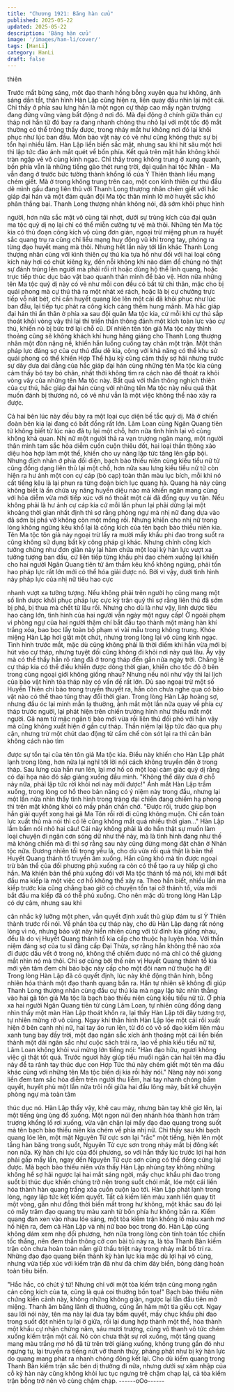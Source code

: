 ```yaml
---
title: "Chương 1921: Băng hàn cửu"
published: 2025-05-22
updated: 2025-05-22
description: 'Băng hàn cửu'
image: '/images/han-li/cover/'
tags: [HanLi]
category: HanLi
draft: false
---
```


thiên

Trước mắt bừng sáng, một đạo thanh hồng bỗng xuyên qua hư
không, ánh sáng dần tắt, thân hình Hàn Lập cũng hiện ra, liền
quay đầu nhìn lại một cái.
Chỉ thấy ở phía sau lưng hắn là một ngọn cự tháp cao mấy ngàn
trượng đang đứng vững vàng bất động ở nơi đó.
Mà đại động ở chính giữa thân cự tháp nơi hắn từ đó bay ra đang
nhanh chóng thu nhỏ lại với một tốc độ mắt thường có thể trông
thấy được, trong nháy mắt hư không nơi đó lại khôi phục như lúc
ban đầu.
Món bảo vật này có vẻ như cũng không thực sự bị tổn hại nhiều
lắm.
Hàn Lập liền biến sắc mặt, nhưng sau khi hít sâu một hơi thì lập
tức đảo ánh mắt quét về bốn phía.
Kết quả trên mặt hắn không khỏi tràn ngập vẻ vô cùng kinh ngạc.
Chỉ thấy trong không trung ở xung quanh, bốn phía vẫn là những
tiếng gào thét rung trời, đại quân hai tộc Nhân - Ma vẫn đang ở
trước bức tường thành khổng lồ của Ỷ Thiên thành liều mạng
chém giết.
Mà ở trong không trung trên cao, một con kình thiên cự thú đầu
dê mình gấu đang liên thủ với Thanh Long thượng nhân chém
giết với hắc giáp đại hán và một đám quân đội Ma tộc thân mình
lờ mờ huyết sắc khó phân thắng bại.
Thanh Long thượng nhân không nói, đã sớm khôi phục hình

người, hơn nữa sắc mặt vô cùng tái nhợt, dưới sự trùng kích của
đại quân ma tộc quỷ dị nọ lại chỉ có thể miễn cưỡng tự vệ mà thôi.
Những tên Ma tộc kia có thủ đoạn công kích vô cùng đơn giản,
ngoại trừ miệng phun ra huyết sắc quang trụ ra cũng chỉ liều
mạng huy động vũ khí trong tay, phóng ra từng đạo huyết mang
mà thôi.
Nhưng hết lần này tới lần khác Thanh Long thượng nhân cùng
với kình thiên cự thú kia tựa hồ như đối với hai loại công kích này
hơi có chút kiêng kỵ, đến nỗi không khi nào dám để chúng nó thật
sự đánh trúng lên người mà phải rối rít hoặc dùng hộ thể linh
quang, hoặc trực tiếp thúc dục bảo vật bao quanh thân mình để
bảo vệ.
Hơn nữa những tên Ma tộc quỷ dị này có vẻ như mỗi con đều có
bất tử chi thân, mặc cho bị quái phong mà cự thú thả ra một nhát
xé rách, hoặc là bị cự chưởng trực tiếp vỗ nát bét, chỉ cần huyết
quang lóe lên một cái đã khôi phục như lúc ban đầu, lại tiếp tục
phát ra công kích càng thêm hung mãnh.
Mà hắc giáp đại hán thì ẩn thân ở phía xa sau đội quân Ma tộc
kia, cứ mỗi khi cự thú sắp thoát khỏi vòng vây thì lại thi triển thần
thông đánh một kích toàn lực vào cự thú, khiến nó bị bức trở lại
chỗ cũ.
Dĩ nhiên tên tôn giả Ma tộc này thỉnh thoảng cũng sẽ không khách
khí hung hăng giáng cho Thanh Long thượng nhân một đòn nặng
nề, khiến hắn luống cuống tay chân một trận.
Một thân pháp lực đáng sợ của cự thú đầu dê kia, cộng với khả
năng có thể khu sử quái phong có thể khiến Hợp Thể hậu kỳ cũng
cảm thấy sợ hãi nhưng trước sự dây dưa dai dẳng của hắc giáp
đại hán cùng những tên Ma tộc kia cũng cảm thấy bó tay bó chân,
nhất thời không tìm ra cách nào để thoát ra khỏi vòng vây của
những tên Ma tộc này.
Bất quá với thần thông nghịch thiên của cự thú, hắc giáp đại hán
cùng với những tên Ma tộc này nếu quả thật muốn đánh bị
thương nó, có vẻ như vẫn là một việc không thể nào xảy ra được.

Cả hai bên lúc này đều bày ra một loại cục diện bế tắc quỷ dị.
Mà ở chiến đoàn bên kia lại đang có bất đồng rất lớn.
Lâm Loan cùng Ngân Quang tiên tử không biết từ lúc nào đã tụ lại
một chỗ, hơn nữa tình hình lại vô cùng không khả quan.
Nhị nữ một người thả ra vạn trượng ngân mang, một người thân
mình tam sắc hỏa diễm cuồn cuộn thiêu đốt, hai loại thần thông
xảo diệu hòa hợp làm một thể, khiến cho uy năng lập tức tăng lên
gấp bội.
Nhưng địch nhân ở phía đối diện, bạch bào thiếu niên cùng kiều
tiểu nữ tử cũng đồng dạng liên thủ lại một chỗ, hơn nữa sau lưng
kiều tiểu nữ tử còn hiện ra hư ảnh một con cự cáp (bò cạp) toàn
thân màu lục bích, mỗi khi nó cất tiếng kêu là lại phun ra từng
đoàn bích lục quang hà.
Quang hà này cũng không biết là ẩn chứa uy năng huyền diệu
nào mà khiến ngân mang cùng với hỏa diễm vừa mới tiếp xúc với
nó thoắt một cái đã đồng quy vu tận.
Nếu không phải là hư ảnh cự cáp kia cứ mỗi lần phun lại phải
dừng lại một khoảng thời gian nhất định thì sợ rằng phòng ngự
mà nhị nữ đang dựa vào đã sớm bị phá vỡ không còn một mống
rồi.
Nhưng khiến cho nhị nữ trong lòng không ngừng kêu khổ lại là
công kích của tên bạch bào thiếu niên kia.
Tên Ma tộc tôn giả này ngoại trừ lấy ra mười mấy khẩu phi đao
trong suốt ra cũng không sử dụng bất kỳ công pháp gì khác.
Nhưng chính công kích tưởng chừng như đơn giản này lại hàm
chứa một loại kỳ hàn lực vượt xa tưởng tượng ban đầu, cứ liên
tiếp từng khẩu phi đao chém xuống lại khiến cho hai người Ngân
Quang tiên tử âm thầm kêu khổ không ngừng, phải tốn hao pháp
lực rất lớn mới có thể hóa giải được nó.
Bởi vì vậy, dưới tình hình này pháp lực của nhị nữ tiêu hao cực

nhanh vượt xa tưởng tượng. Nếu không phải trên người họ cũng
mang một số linh dược khôi phục pháp lực cực kỳ trân quý thì sợ
rằng liên thủ đã sớm bị phá, bị thua mà chết từ lâu rồi.
Nhưng cho dù là như vậy, linh dược tiêu hao càng lớn, tình hình
của hai người vẫn ngày một nguy cấp!
Ở ngoài phạm vi phòng ngự của hai người thậm chí bắt đầu tạo
thành một mảng hàn khí trắng xóa, bao bọc lấy toàn bộ phạm vi
vài mẫu trong không trung.
Khóe miệng Hàn Lập hơi giật một chút, nhưng trong lòng lại vô
cùng kinh ngạc.
Tình hình trước mắt, mặc dù cũng không phải là thời điểm khi hắn
vừa mới bị hút vào cự tháp, nhưng tuyệt đối cũng không đi khỏi
nơi này quá lâu.
Ấy vậy mà có thể thấy hắn rõ ràng đã ở trong tháp đến gần nửa
ngày trời.
Chẳng lẽ cự tháp kia có thể điều khiển được dòng thời gian, khiến
cho tốc độ ở bên trong cùng ngoại giới không giống nhau?
Nhưng nếu nói như vậy thì lai lịch của bảo vật hình tòa tháp này
có vấn đề rất lớn.
Dù sao ngoại trừ một số Huyền Thiên chi bảo trong truyền thuyết
ra, hắn còn chưa nghe qua có bảo vật nào có thể thao túng thay
đổi thời gian.
Trong lòng Hàn Lập hoảng sợ, nhưng đầu óc lại minh mẫn lạ
thường, ánh mắt một lần nữa quay về phía cự tháp trước người,
lại phát hiện trên chiến trường hình như thiếu mất một người.
Gã nam tử mặc ngân ti bào mới vừa rồi liên thủ đối phó với hắn
vậy mà cũng không xuất hiện ở gần cự tháp.
Thần niệm lại lập tức đảo qua phụ cận, nhưng trừ một chút dao
động từ cấm chế còn sót lại ra thì căn bản không cách nào tìm

được sự tồn tại của tên tôn giả Ma tộc kia.
Điều này khiến cho Hàn Lập phát lạnh trong lòng, hơn nữa lại
nghĩ tới lời nói cách không truyền đến ở trong tháp.
Sau lưng của hắn run lên, lại mơ hồ có một loại cảm giác quỷ dị
rằng có đại họa nào đó sắp giáng xuống đầu mình.
"Không thể dây dưa ở chỗ này nữa, phải lập tức rời khỏi nơi này
mới được!"
Ánh mắt Hàn Lập trầm xuống, trong lòng cơ hồ theo bản năng có
ý niệm này trong đầu, nhưng lại một lần nữa nhìn thấy tình hình
trong tràng đại chiến đang chiếm hạ phong thì trên mặt không
khỏi có mấy phần chần chờ.
"Được rồi, trước giúp bọn hắn giải quyết xong hai gã Ma Tôn rồi
rời đi cũng không muộn. Chỉ cần toàn lực xuất thủ mà nói thì có lẽ
cũng không mất quá nhiều thời gian..."
Hàn Lập lẩm bẩm nói nhỏ hai câu!
Cái này không phải là do hắn thật sự muốn làm loại chuyện đi
ngăn cơn sóng dữ như thế này, mà là tình hình đang như thế mà
không chiến mà đi thì sợ rằng sau này cũng đừng mong đặt chân
ở Nhân tộc nữa.
Đương nhiên tối trọng yếu là, cho dù vừa rồi quả thật là bản thể
Huyết Quang thánh tổ truyền âm xuống. Hắn cũng khó mà tin
được ngoại trừ bản thể của đối phương phủ xuống ra còn có thể
tạo ra uy hiếp gì cho hắn.
Mà khiến bản thể phủ xuống đối với Ma tộc thánh tổ mà nói, khi
mới bắt đầu ma kiếp là một việc cơ hồ không thể xảy ra.
Theo hắn biết, nhiều lần ma kiếp trước kia cũng chẳng bao giờ có
chuyện tồn tại cỡ thánh tổ, vừa mới bắt đầu ma kiếp đã có thể
phủ xuống.
Cho nên mặc dù trong lòng Hàn Lập có dự cảm, nhưng sau khi

cân nhắc kỹ lưỡng một phen, vẫn quyết định xuất thủ giúp đám tu
sĩ Ỷ Thiên thành trước rồi nói.
Về phần tòa cự tháp này, cho dù Hàn Lập đang rất nóng lòng vì
nó, nhưng bảo vật này hiển nhiên cùng với tử đỉnh kia giống
nhau, đều là do vị Huyết Quang thánh tổ kia cấp cho thuộc hạ
luyện hóa.
Với thần niệm đáng sợ của tu sĩ đẳng cấp Đại Thừa, sợ rằng hắn
không thể nào xóa đi được dấu vết ở trong nó, không thể chiếm
được nó mà chỉ có thể giương mắt nhìn nó mà thôi.
Chỉ sợ cũng bởi thế nên vị Huyết Quang thánh tổ kia mới yên tâm
đem chí bảo bậc này cấp cho một đôi nam nữ thuộc hạ đi!
Trong lòng Hàn Lập đã có quyết định, lúc này khẽ động thân hình,
bỗng nhiên hóa thành một đạo thanh quang bắn ra.
Hắn tự nhiên sẽ không đi giúp Thanh Long thượng nhân cùng
đầu cự thú kia mà ngay lập tức nhìn thẳng vào hai gã tôn giả Ma
tộc là bạch bào thiếu niên cùng kiều tiểu nữ tử.
Ở phía xa hai người Ngân Quang tiên tử cùng Lâm Loan, tự
nhiên cũng đồng dạng nhìn thấy một màn Hàn Lập thoát khốn ra,
lại thấy Hàn Lập tới đây tương trợ, tự nhiên mừng rỡ vô cùng.
Ngay khi thân hình Hàn Lập lóe một cái rồi xuất hiện ở bên cạnh
nhị nữ, hai tay áo run lên, từ đó có vô số đạo kiếm liên màu xanh
tung bay đầy trời, một đạo ngân sắc xích ảnh thoáng một cái liền
biến thành một dải ngân sắc như cuộc sách trải ra, lao về phía
kiều tiểu nữ tử, Lâm Loan không khỏi vui mừng lớn tiếng nói:
"Hàn đạo hữu, ngươi không việc gì thật tốt quá. Trước ngươi hãy
giúp tiểu muổi ngăn cản hai tên ma đầu này để ta rảnh tay thúc
dục con Hợp Tức thú này chém giết một tên ma đầu khác cùng
với những tên Ma tộc biến dị kia rồi hãy nói."
Nàng này nói xong liền đem tam sắc hỏa diễm trên người thu
liễm, hai tay nhanh chóng bấm quyết, huyết phù một lần nữa trôi
nổi giữa hai đầu lông mày, bất kể chuyện phòng ngự mà toàn tâm

thúc dục nó.
Hàn Lập thấy vậy, khẽ cau mày, nhưng bàn tay khẽ giơ lên, lại
một tiếng ùng ùng đổ xuống. Một ngọn núi đen nhánh hóa thành
hơn trăm trượng khổng lồ rơi xuống, vừa vặn chặn lại mấy đạo
đao quang trong suốt mà tên bạch bào thiếu niên kia chém về
phía nhị nữ.
Chỉ thấy sau khi bạch quang lóe lên, một mặt Nguyên Từ cực sơn
lại "rắc" một tiếng, hiện lên một tầng hàn băng trong suốt, Nguyên
Từ cực sơn trong nháy mắt bị đông kết non nửa.
Kỳ hàn chi lực của đối phương, so với hắn thấy lúc trước lợi hại
hơn phải gấp mấy lần, ngay đến Nguyên Từ cực sơn cũng có thể
đông cứng lại được.
Mà bạch bào thiếu niên vừa thấy Hàn Lập nhúng tay không
những không hề sợ hãi ngược lại hai mắt sáng ngời, mấy chục
khẩu phi đao trong suốt bị thúc dục khiến chúng trở nên trong
suốt chói mắt, lóe một cái liền hóa thành hàn quang trắng xóa
cuồn cuộn lao tới.
Hàn Lập phát lạnh trong lòng, ngay lập tức kết kiếm quyết. Tất cả
kiếm liên màu xanh liền quay tít một vòng, gần như đồng thời biến
mất trong hư không, một khắc sau đó lại có mấy trăm đạo quang
trụ màu xanh từ bốn phía hư không bắn ra.
Kiếm quang đan xen vào nhau lóe sáng, một tòa kiếm trận khổng
lồ màu xanh mơ hồ hiện ra, đem cả Hàn Lập và nhị nữ bao bọc
trong đó.
Hàn Lập cũng không dám xem nhẹ đối phương, hơn nữa trong
lòng còn tính toán tốc chiến tốc thắng, nên đem thần thông cỡ
con bài tủ này ra, là tòa Thanh Bàn kiếm trận còn chưa hoàn toàn
nắm giữ thấu triệt này trong nháy mắt bố trí ra.
Những đạo đao quang biến thành kỳ hàn lực kia mặc dù lợi hại vô
cùng, nhưng vừa tiếp xúc với kiếm trận đã như đá chìm đáy biển,
bóng dáng hoàn toàn tiêu biến.

"Hắc hắc, có chút ý tứ! Nhưng chỉ với một tòa kiếm trận cũng
mong ngăn cản công kích của ta, cũng là quá coi thường bổn
tọa!"
Bạch bào thiếu niên chứng kiến cảnh này, không những không
giận, ngược lại lần đầu tiên mở miệng. Thanh âm băng lãnh dị
thường, cũng ẩn hàm một tia giễu cợt.
Ngay sau lời nói này, tên ma này lại đưa tay bấm quyết, mấy chục
khẩu phi đao trong suốt đột nhiên tụ lại ở giữa, rồi lại dung hợp
thành một thể, hóa thành một khẩu cự nhận chừng năm, sáu
mươi trượng, cũng vô thanh vô tức chém xuống kiếm trận một
cái.
Nó còn chưa thật sự rơi xuống, một tầng quang mang màu trắng
mơ hồ đã từ trên trời giáng xuống, không trung gần đó như
ngưng tụ, lại truyền ra tiếng nứt vỡ thanh thúy, phảng phất như bị
kỳ hàn lực do quang mang phát ra nhanh chóng đông kết lại.
Cho dù kiếm quang trong Thanh Bàn kiếm trận sắc bén dị thường
đi nữa, nhưng dưới sự xâm nhập của cỗ kỳ hàn này cũng không
khỏi lục tục ngưng trệ chậm chạp lại, cả tòa kiếm trận bỗng trở
nên vô cùng chậm chạp.
------oOo------
